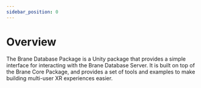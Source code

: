 ```yaml
---
sidebar_position: 0
---
```


# Overview

The Brane Database Package is a Unity package that provides a simple interface for interacting with the Brane Database Server. It is built on top of the Brane Core Package, and provides a set of tools and examples to make building multi-user XR experiences easier.

